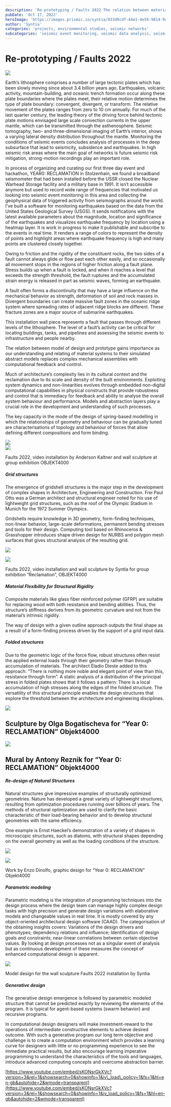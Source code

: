 ```yaml
---
description: 'Re-prototyping / Faults 2022 The relation between material system and design model'
pubDate: 'Oct 17, 2022'
heroImage: 'https://images.prismic.io/syntia/833d8cdf-44e1-4e56-9814-9ca167a03b5b_img_20220930_003556.jpg?auto=compress,format'
author: 'Syntia'
categories: 'projects, environmental studies, seismic networks'
subcategories: 'seismic event monitoring, seismic data analysis, seismic event warnings, earthquake early warnings, data processing, public alert managament'
---
```


# **Re-prototyping / Faults 2022**

![](https://images.prismic.io/syntia/debd4ffe-54c1-4435-9edf-b05258588a9a_img_20221001_190122-1.jpg?auto=compress,format)

Earth’s lithosphere comprises a number of large tectonic plates which has been slowly moving since about 3.4 billion years ago. Earthquakes, volcanic activity, mountain-building, and oceanic trench formation occur along these plate boundaries where the plates meet, their relative motion determines the type of plate boundary: convergent, divergent, or transform. The relative movement of the plates ranges from zero to 10 cm annually. For much of the last quarter century, the leading theory of the driving force behind tectonic plate motions envisaged large scale convection currents in the upper mantle, which can be transmitted through the asthenosphere. Seismic tomography, two- and three-dimensional imaging of Earth’s interior, shows a varying lateral density distribution throughout the mantle. Monitoring the conditions of seismic events concludes analysis of processes in the deep subsurface that lead to seismicity, subsidence and earthquakes. In high seismic risk areas where the main goal of networks is future seismic risk mitigation, strong-motion recordings play an important role.

In process of organizing and curating our first three day event and hackathon, YEAR0: RECLAMATION in Stolzenhain, we found a broadband seismometer that had been installed before the USSR closed the Nuclear Warhead Storage facility and a military base in 1991. It isn’t accessible anymore but used to record wide range of frequencies that motivated us looking into seismic event monitoring in this area and collecting the geophysical data of triggered activity from seismographs around the world. I’ve built a software for monitoring earthquakes based on the data from the United States Geological Survey (USGS). It sends notifications with the latest available parameters about the magnitude, location and significance of the earthquakes and visualizes earthquake frequency by location using a heatmap layer. It is work in progress to make it publishable and subscribe to the events in real time. It renders a range of colors to represent the density of points and highlight areas where earthquake frequency is high and many points are clustered closely together.

Owing to friction and the rigidity of the constituent rocks, the two sides of a fault cannot always glide or flow past each other easily, and so occasionally all movement stops in the regions of higher friction along a fault plane. Stress builds up when a fault is locked, and when it reaches a level that exceeds the strength threshold, the fault ruptures and the accumulated strain energy is released in part as seismic waves, forming an earthquake.

A fault often forms a discontinuity that may have a large influence on the mechanical behavior as strength, deformation of soil and rock masses in. Divergent boundaries can create massive fault zones in the oceanic ridge system where spreading rates of adjacent ridge blocks are different. These fracture zones are a major source of submarine earthquakes.

This installation wall piece represents a fault that passes through different levels of the lithosphere. The level of a fault’s activity can be critical for locating buildings, tanks, and pipelines and assessing the seismic events to infrastructure and people nearby.

The relation between model of design and prototype gains importance as our understanding and relating of material systems to their simulated abstract models replaces complex mechanical assemblies with computational feedback and control.

Much of architecture’s complexity lies in its cultural context and the reclamation due to its scale and density of the built environments. Exploiting system dynamics and non-linearities evolves through embedded non-digital computational capabilities in physical constructs that provide robustness and control that is immediacy for feedback and ability to analyse the overall system behaviour and performance. Models and abstraction layers play a crucial role in the development and understanding of such processes.

The key capacity in the mode of the design of spring-based modelling in which the relationships of geometry and behaviour can be gradually tuned are characterisations of topology and behaviour of forces that allow defining different compositions and form binding.

![](https://images.prismic.io/syntia/93778901-00aa-41a3-a00e-cbe41167d8d1_img_20221001_190121.jpg?auto=compress,format)  
![](https://images.prismic.io/syntia/5f8adca8-f280-486c-9565-dd4b99fe0b5c_img_20221001_175744.jpg?auto=compress,format)

Faults 2022, video installation by Anderson Kaltner and wall sculpture at group exhibition OBJEKT4000

##### **Grid structures**

The emergence of gridshell structures is the major step in the development of complex shapes in Architecture, Engineering and Construction. Frei Paul Otto was a German architect and structural engineer noted for his use of lightweight grid structures, such as the roof of the Olympic Stadium in Munich for the 1972 Summer Olympics.

Gridshells require knowledge in 3D geometry, form-finding techniques, non-linear behavior, large-scale deformations, permanent bending stresses and tools for their design. Computing tool based on Rhinoceros & Grasshopper introduces shape driven design for NURBS and polygon mesh surfaces that gives structural analysis of the resulting grid.

![](https://images.prismic.io/syntia/833d8cdf-44e1-4e56-9814-9ca167a03b5b_img_20220930_003556.jpg?auto=compress,format)

![](https://images.prismic.io/syntia/83fe209a-0465-4bc7-833d-ff2da5cc7cb3_308954217_1321351535068036_3825105996655824546_n.jpg?auto=compress,format)

Faults 2022, video installation and wall sculpture by Syntia for group exhibition “Reclamation”, OBJEKT4000

##### **Material Flexibility for Structural Rigidity**

Composite materials like glass fiber reinforced polymer (GFRP) are suitable for replacing wood with both resistance and bending abilities. Thus, the structure’s stiffness derives from its geometric curvature and not from the material’s intrinsic rigidity.

The way of design with a given outline approach outputs the final shape as a result of a form-finding process driven by the support of a grid input data.

##### **Folded structures**

Due to the geometric logic of the force flow, robust structures often resist the applied external loads through their geometry rather than through accumulation of materials. The architect Eladio Dieste added to this approach: “There is nothing more noble and elegant point of view than this, resistance through form”. A static analysis of a distribution of the principal stress in folded plates shows that it follows a pattern: There is a local accumulation of high stresses along the edges of the folded structure. The versatility of this structural principle enables the design structures that explore the threshold between the architecture and engineering disciplines.

![](https://images.prismic.io/syntia/8b023393-68f1-45cd-9c49-e7043ccfbdfb_img_20221001_134719.jpg?auto=compress,format)

## Sculpture by Olga Bogatischeva for “Year 0: RECLAMATION” Objekt4000

![](https://images.prismic.io/syntia/0f825407-9287-487a-8df4-3a02ebe094e9_img_20221001_000118.jpg?auto=compress,format)

## Mural by Antony Reznik for “Year 0: RECLAMATION” Objekt4000

##### **Re-design of Natural Structures**

Natural structures give impressive examples of structurally optimized geometries. Nature has developed a great variety of lightweight structures, resulting from optimization procedures running over billions of years. The methods of structural optimization are used to clarify the basic characteristic of their load-bearing behavior and to develop structural geometries with the same efficiency.

One example is Ernst Haeckel’s demonstration of a variety of shapes in microscopic structures, such as diatoms, with structural shapes depending on the overall geometry as well as the loading conditions of the structure.

![](https://images.prismic.io/syntia/0b27288c-aed9-4495-9160-012519e539ab_objkt4000-v2-page-0011.jpg?auto=compress,format)

![](https://images.prismic.io/syntia/a525abf2-8497-416f-9070-5a06d6773f01_objkt4000-v2-1.jpg?auto=compress,format)

Work by Enzo Dinolfo, graphic design for “Year 0: RECLAMATION” Objekt4000

##### **Parametric modeling**

Parametric modeling is the integration of programming techniques into the design process where the design team can manage highly complex design tasks with high precision and generate design variations with elaborative models and changeable values in real time. It is mostly covered by any object-oriented architectural design software (CAAD). The categorisation of the obtaining insights covers: Variations of the design drivers and phenotypes; dependency relations and influence; Identification of design goals and constraints; near-linear correlations between certain objective values. By looking at design processes not as a singular event of analysis but as continuous development of these measures the concept of enhanced computational design is apparent.

![](https://images.prismic.io/syntia/d50a6d7a-fbb9-4644-8f8a-f412c4d61ff7_screenshot-2022-09-25-170124.png?auto=compress,format)

Model design for the wall sculpture Faults 2022 installation by Syntia

##### **Generative design**

The generative design emergence is followed by parametric modeled structure that cannot be predicted exactly by reviewing the elements of the program. It is typical for agent-based systems (swarm behavior) and recursive programs.

In computational design designers will make investment-reward to the operations of intermediate constructive elements to achieve desired outcome. With such a generative program our long term objective and challenge is to create a computation environment which provides a learning curve for designers with little or no programming experience to see the immediate practical results, but also encourage learning imperative programming to understand the characteristics of the tools and languages, introduce advanced computing concepts and overcome abstraction barrier.

[https://www.youtube.com/embed/sKONsrGkXVc?version=3&rel=1&showsearch=0&showinfo=1&iv\_load\_policy=1&fs=1&hl=en-gb&autohide=2&wmode=transparent](https://www.youtube.com/embed/sKONsrGkXVc?version=3&rel=1&showsearch=0&showinfo=1&iv_load_policy=1&fs=1&hl=en-gb&autohide=2&wmode=transparent)
